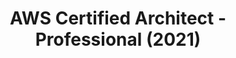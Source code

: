 ---
title: AWS Certified Architect - Professional (2021)
organization: Amazon transcript
organizationUrl: https://www.credly.com/earner/earned/badge/6adb7c71-2521-41b8-be32-1e11d1f1df1d
start: 2021-09-23
end: 2024-09-23
---
